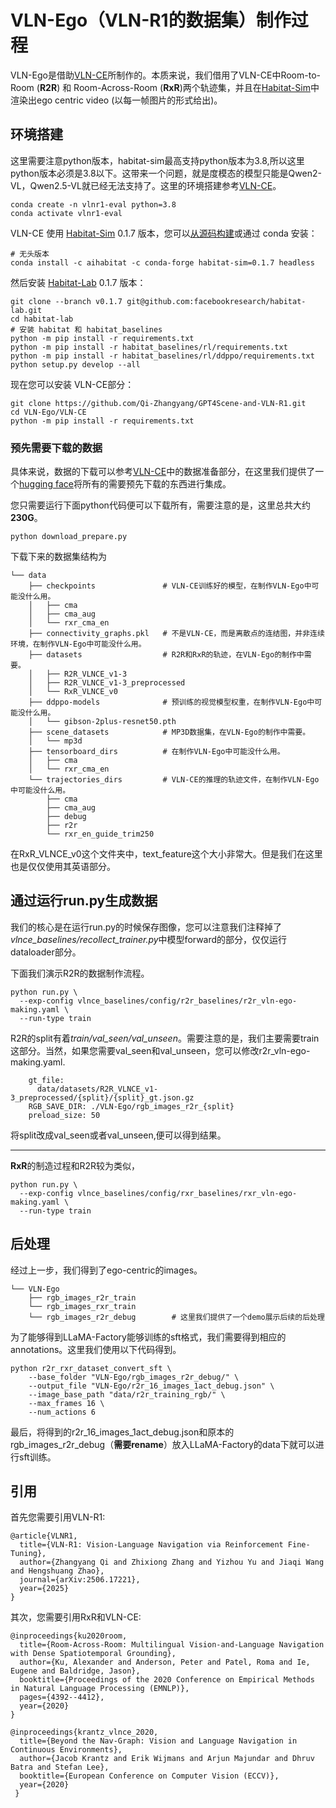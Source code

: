 # VLN-Ego（VLN-R1的数据集）制作过程

VLN-Ego是借助[VLN-CE](https://jacobkrantz.github.io/vlnce/)所制作的。本质来说，我们借用了VLN-CE中Room-to-Room (**R2R**) 和 Room-Across-Room (**RxR**)两个轨迹集，并且在[Habitat-Sim](https://github.com/facebookresearch/habitat-sim/tree/v0.1.7)中渲染出ego centric video (以每一帧图片的形式给出)。


## 环境搭建

这里需要注意python版本，habitat-sim最高支持python版本为3.8,所以这里python版本必须是3.8以下。这带来一个问题，就是度模态的模型只能是Qwen2-VL，Qwen2.5-VL就已经无法支持了。这里的环境搭建参考[VLN-CE](https://jacobkrantz.github.io/vlnce/)。

```
conda create -n vlnr1-eval python=3.8
conda activate vlnr1-eval
```

VLN-CE 使用 [Habitat-Sim](https://github.com/facebookresearch/habitat-sim/tree/v0.1.7) 0.1.7 版本，您可以[从源码构建](https://github.com/facebookresearch/habitat-sim/tree/v0.1.7#installation)或通过 conda 安装：

```
# 无头版本
conda install -c aihabitat -c conda-forge habitat-sim=0.1.7 headless

```

然后安装 [Habitat-Lab](https://github.com/facebookresearch/habitat-lab/tree/v0.1.7) 0.1.7 版本：

```
git clone --branch v0.1.7 git@github.com:facebookresearch/habitat-lab.git
cd habitat-lab
# 安装 habitat 和 habitat_baselines
python -m pip install -r requirements.txt
python -m pip install -r habitat_baselines/rl/requirements.txt
python -m pip install -r habitat_baselines/rl/ddppo/requirements.txt
python setup.py develop --all

```

现在您可以安装 VLN-CE部分：

```
git clone https://github.com/Qi-Zhangyang/GPT4Scene-and-VLN-R1.git
cd VLN-Ego/VLN-CE
python -m pip install -r requirements.txt

```

### 预先需要下载的数据
具体来说，数据的下载可以参考[VLN-CE](https://jacobkrantz.github.io/vlnce/)中的数据准备部分，在这里我们提供了一个[hugging face](https://huggingface.co/datasets/alexzyqi/VLN-Ego-making/)将所有的需要预先下载的东西进行集成。

您只需要运行下面python代码便可以下载所有，需要注意的是，这里总共大约**230G**。

```
python download_prepare.py
```

下载下来的数据集结构为
```
└── data
    ├── checkpoints               # VLN-CE训练好的模型，在制作VLN-Ego中可能没什么用。
    │   ├── cma
    │   ├── cma_aug
    │   └── rxr_cma_en
    ├── connectivity_graphs.pkl   # 不是VLN-CE，而是离散点的连结图，并非连续环境，在制作VLN-Ego中可能没什么用。
    ├── datasets                  # R2R和RxR的轨迹，在VLN-Ego的制作中需要。
    │   ├── R2R_VLNCE_v1-3
    │   ├── R2R_VLNCE_v1-3_preprocessed
    │   └── RxR_VLNCE_v0
    ├── ddppo-models              # 预训练的视觉模型权重，在制作VLN-Ego中可能没什么用。
    │   └── gibson-2plus-resnet50.pth
    ├── scene_datasets            # MP3D数据集，在VLN-Ego的制作中需要。
    │   └── mp3d
    ├── tensorboard_dirs          # 在制作VLN-Ego中可能没什么用。
    │   ├── cma
    │   └── rxr_cma_en
    └── trajectories_dirs         # VLN-CE的推理的轨迹文件，在制作VLN-Ego中可能没什么用。
        ├── cma
        ├── cma_aug
        ├── debug
        ├── r2r
        └── rxr_en_guide_trim250
```

在RxR_VLNCE_v0这个文件夹中，text_feature这个大小非常大。但是我们在这里也是仅仅使用其英语部分。



## 通过运行run.py生成数据

我们的核心是在运行run.py的时候保存图像，您可以注意我们注释掉了*vlnce_baselines/recollect_trainer.py*中模型forward的部分，仅仅运行dataloader部分。

下面我们演示R2R的数据制作流程。

```
python run.py \
  --exp-config vlnce_baselines/config/r2r_baselines/r2r_vln-ego-making.yaml \
  --run-type train
```

R2R的split有着*train/val_seen/val_unseen*。需要注意的是，我们主要需要train这部分。当然，如果您需要val_seen和val_unseen，您可以修改r2r_vln-ego-making.yaml.

```
    gt_file:
      data/datasets/R2R_VLNCE_v1-3_preprocessed/{split}/{split}_gt.json.gz
    RGB_SAVE_DIR: ./VLN-Ego/rgb_images_r2r_{split}
    preload_size: 50
```

将split改成val_seen或者val_unseen,便可以得到结果。

-----------

**RxR**的制造过程和R2R较为类似，
```
python run.py \
  --exp-config vlnce_baselines/config/rxr_baselines/rxr_vln-ego-making.yaml \
  --run-type train
```

## 后处理
经过上一步，我们得到了ego-centric的images。
```
└── VLN-Ego
    ├── rgb_images_r2r_train
    └── rgb_images_rxr_train
    └── rgb_images_r2r_debug        # 这里我们提供了一个demo展示后续的后处理
```
为了能够得到LLaMA-Factory能够训练的sft格式，我们需要得到相应的annotations。这里我们使用以下代码得到。

```
python r2r_rxr_dataset_convert_sft \
    --base_folder "VLN-Ego/rgb_images_r2r_debug/" \
    --output_file "VLN-Ego/r2r_16_images_1act_debug.json" \
    --image_base_path "data/r2r_training_rgb/" \
    --max_frames 16 \
    --num_actions 6
```

最后，将得到的r2r_16_images_1act_debug.json和原本的rgb_images_r2r_debug（**需要rename**）放入LLaMA-Factory的data下就可以进行sft训练。

## 引用

首先您需要引用VLN-R1:
```
@article{VLNR1,
  title={VLN-R1: Vision-Language Navigation via Reinforcement Fine-Tuning},
  author={Zhangyang Qi and Zhixiong Zhang and Yizhou Yu and Jiaqi Wang and Hengshuang Zhao},
  journal={arXiv:2506.17221},
  year={2025}
}
```

其次，您需要引用RxR和VLN-CE:

```
@inproceedings{ku2020room,
  title={Room-Across-Room: Multilingual Vision-and-Language Navigation with Dense Spatiotemporal Grounding},
  author={Ku, Alexander and Anderson, Peter and Patel, Roma and Ie, Eugene and Baldridge, Jason},
  booktitle={Proceedings of the 2020 Conference on Empirical Methods in Natural Language Processing (EMNLP)},
  pages={4392--4412},
  year={2020}
}

@inproceedings{krantz_vlnce_2020,
  title={Beyond the Nav-Graph: Vision and Language Navigation in Continuous Environments},
  author={Jacob Krantz and Erik Wijmans and Arjun Majundar and Dhruv Batra and Stefan Lee},
  booktitle={European Conference on Computer Vision (ECCV)},
  year={2020}
 }

```
